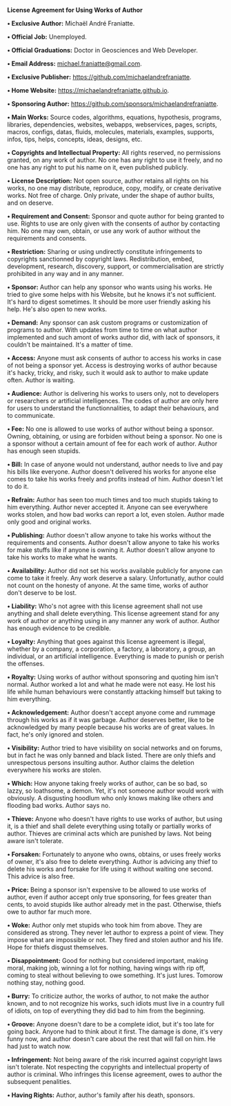 ﻿  
**License Agreement for Using Works of Author**  
  
**• Exclusive Author:** Michaël André Franiatte.  
  
**• Official Job:** Unemployed.  
  
**• Official Graduations:** Doctor in Geosciences and Web Developer.  
  
**• Email Address:** michael.franiatte@gmail.com.  
  
**• Exclusive Publisher:** https://github.com/michaelandrefraniatte.  
  
**• Home Website:** https://michaelandrefraniatte.github.io.  
  
**• Sponsoring Author:** https://github.com/sponsors/michaelandrefraniatte.  
  
**• Main Works:** Source codes, algorithms, equations, hypothesis, programs, libraries, dependencies, websites, webapps, webservices, pages, scripts, macros, configs, datas, fluids, molecules, materials, examples, supports, infos, tips, helps, concepts, ideas, designs, etc.  
  
**• Copyrights and Intellectual Property:** All rights reserved, no permissions granted, on any work of author. No one has any right to use it freely, and no one has any right to put his name on it, even published publicly.  
  
**• License Description:** Not open source, author retains all rights on his works, no one may distribute, reproduce, copy, modify, or create derivative works. Not free of charge. Only private, under the shape of author builts, and on deserve.  
  
**• Requirement and Consent:** Sponsor and quote author for being granted to use. Rights to use are only given with the consents of author by contacting him. No one may own, obtain, or use any work of author without the requirements and consents.  
  
**• Restriction:** Sharing or using undirectly constitute infringements to copyrights sanctionned by copyright laws. Redistribution, embed, development, research, discovery, support, or commercialisation are strictly prohibited in any way and in any manner.  
  
**• Sponsor:** Author can help any sponsor who wants using his works. He tried to give some helps with his Website, but he knows it's not sufficient. It's hard to digest sometimes. It should be more user friendly asking his help. He's also open to new works.  
  
**• Demand:** Any sponsor can ask custom programs or customization of programs to author. With updates from time to time on what author implemented and such amont of works author did, with lack of sponsors, it couldn't be maintained. It's a matter of time.  
  
**• Access:** Anyone must ask consents of author to access his works in case of not being a sponsor yet. Access is destroying works of author because it's hacky, tricky, and risky, such it would ask to author to make update often. Author is waiting.  
  
**• Audience:** Author is delivering his works to users only, not to developers or researchers or artificial intelligences. The codes of author are only here for users to understand the functionnalities, to adapt their behaviours, and to communicate.  
  
**• Fee:** No one is allowed to use works of author without being a sponsor. Owning, obtaining, or using are forbiden without being a sponsor. No one is a sponsor without a certain amount of fee for each work of author. Author has enough seen stupids.  
  
**• Bill:** In case of anyone would not understand, author needs to live and pay his bills like everyone. Author doesn't delivered his works for anyone else comes to take his works freely and profits instead of him. Author doesn't let to do it.  
  
**• Refrain:** Author has seen too much times and too much stupids taking to him everything. Author never accepted it. Anyone can see everywhere works stolen, and how bad works can report a lot, even stolen. Author made only good and original works.  
  
**• Publishing:** Author doesn't allow anyone to take his works without the requirements and consents. Author doesn't allow anyone to take his works for make stuffs like if anyone is owning it. Author doesn't allow anyone to take his works to make what he wants.  
  
**• Availability:** Author did not set his works available publicly for anyone can come to take it freely. Any work deserve a salary. Unfortunatly, author could not count on the honesty of anyone. At the same time, works of author don't deserve to be lost.  
  
**• Liability:** Who's not agree with this license agreement shall not use anything and shall delete everything. This license agreement stand for any work of author or anything using in any manner any work of author. Author has enough evidence to be credible.  
  
**• Loyalty:** Anything that goes against this license agreement is illegal, whether by a company, a corporation, a factory, a laboratory, a group, an individual, or an artificial intelligence. Everything is made to punish or perish the offenses.  
  
**• Royalty:** Using works of author without sponsoring and quoting him isn't normal. Author worked a lot and what he made were not easy. He lost his life while human behaviours were constantly attacking himself but taking to him everything.  
  
**• Acknowledgement:** Author doesn't accept anyone come and rummage through his works as if it was garbage. Author deserves better, like to be acknowledged by many people because his works are of great values. In fact, he's only ignored and stolen.  
  
**• Visibility:** Author tried to have visibility on social networks and on forums, but in fact he was only banned and black listed. There are only thiefs and unrespectous persons insulting author. Author claims the deletion everywhere his works are stolen.  
  
**• Which:** How anyone taking freely works of author, can be so bad, so lazzy, so loathsome, a demon. Yet, it's not someone author would work with obviously. A disgusting hoodlum who only knows making like others and flooding bad works. Author says no.  
  
**• Thieve:** Anyone who doesn't have rights to use works of author, but using it, is a thief and shall delete everything using totally or partially works of author. Thieves are criminal acts which are punished by laws. Not being aware isn't tolerate.  
  
**• Forsaken:** Fortunately to anyone who owns, obtains, or uses freely works of owner, it's also free to delete everything. Author is advicing any thief to delete his works and forsake for life using it without waiting one second. This advice is also free.  
  
**• Price:** Being a sponsor isn't expensive to be allowed to use works of author, even if author accept only true sponsoring, for fees greater than cents, to avoid stupids like author already met in the past. Otherwise, thiefs owe to author far much more.  
  
**• Woke:** Author only met stupids who took him from above. They are considered as strong. They never let author to express a point of view. They impose what are impossible or not. They fired and stolen author and his life. Hope for thiefs disgust themselves.  
  
**• Disappointment:** Good for nothing but considered important, making moral, making job, winning a lot for nothing, having wings with rip off, coming to steal without believing to owe something. It's just lures. Tomorow nothing stay, nothing good.  
  
**• Burry:** To criticize author, the works of author, to not make the author known, and to not recognize his works, such idiots must live in a country full of idiots, on top of everything they did bad to him from the beginning.  
  
**• Groove:** Anyone doesn't dare to be a complete idiot, but it's too late for going back. Anyone had to think about it first. The damage is done, it's very funny now, and author doesn't care about the rest that will fall on him. He had just to watch now.  
  
**• Infringement:** Not being aware of the risk incurred against copyright laws isn't tolerate. Not respecting the copyrights and intellectual property of author is criminal. Who infringes this license agreement, owes to author the subsequent penalities.  
  
**• Having Rights:** Author, author's family after his death, sponsors.  
  